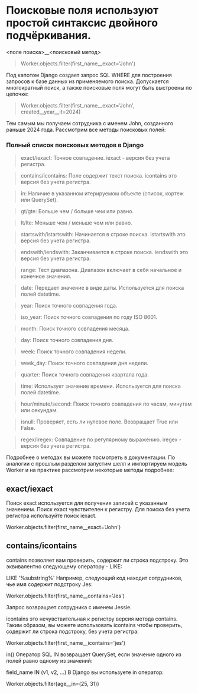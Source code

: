# Поисковые поля используют простой синтаксис двойного подчёркивания. 

<поле поиска>__<поисковый метод>

>Worker.objects.filter(first_name__exact='John')

Под капотом Django создает запрос SQL WHERE для построения запросов к базе данных из применяемого поиска. Допускается многократный поиск, а также поисковые поля могут быть выстроены по цепочке:

>Worker.objects.filter(first_name__exact='John', created__year__lt=2024)

Тем самым мы получаем сотрудника с именем John, созданного раньше 2024 года. Рассмотрим все методы поисковых полей:

 

### Полный список поисковых методов в Django

>exact/iexact:   Точное совпадение. iexact - версия без учета регистра.

>contains/icontains:   Поле содержит текст поиска. icontains это версия без учета регистра.

>in:   Наличие в указанном итерируемом объекте (список, кортеж или QuerySet).

>gt/gte:   Больше чем / больше чем или равно.

>lt/lte:   Меньше чем / меньше чем или равно.

>startswith/istartswith:   Начинается в строке поиска. istartswith это версия без учета регистра.

>endswith/iendswith:   Заканчивается в строке поиска. iendswith это версия без учета регистра.

>range:   Тест диапазона. Диапазон включает в себя начальное и конечное значения.

>date:   Передает значение в виде даты. Используется для поиска полей datetime.

>year:   Поиск точного совпадения года.

>iso_year:   Поиск точного совпадения по году ISO 8601.

>month:   Поиск точного совпадения месяца.

>day:   Поиск точного совпадения дня.

>week:   Поиск точного совпадения недели.

>week_day:   Поиск точного совпадения дня недели.

>quarter:   Поиск точного совпадения квартала года.

>time:   Использует значение времени. Используется для поиска полей datetime.

>hour/minute/second:   Поиск точного совпадения по часам, минутам или секундам.

>isnull:   Проверяет, есть ли нулевое поле. Возвращает True или False.

>regex/iregex:   Совпадение по регулярному выражению. iregex - версия без учета регистра.

Подробнее о методах вы можете посмотреть в документации.  По аналогии с прошлым разделом запустим шелл и импортируем модель Worker и на практике рассмотрим некоторые методы подробнее:

 

 ## exact/iexact
Поиск exact используется для получения записей с указанным значением. Поиск exact чувствителен к регистру. Для поиска без учета регистра используйте поиск iexact.

Worker.objects.filter(first_name__exact='John')


 

## contains/icontains
contains позволяет вам проверить, содержит ли строка подстроку. Это эквивалентно следующему оператору - LIKE:

LIKE '%substring%'
Например, следующий код находит сотрудников, чье имя содержит подстроку Jes:

Worker.objects.filter(first_name__contains='Jes')


Запрос возвращает сотрудника с именем Jessie.

icontains это нечувствительная к регистру версия метода contains. Таким образом, вы можете использовать icontains чтобы проверить, содержит ли строка подстроку, без учета регистра:

Worker.objects.filter(first_name__icontains='jes')


 

in()
Оператор SQL IN возвращает QuerySet, если значение одного из полей равно одному из значений:

field_name IN (v1, v2, ...)
В Django вы используете in оператор:

Worker.objects.filter(age__in=(25, 31)) 
